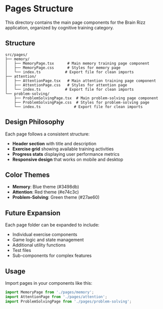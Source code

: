 # Pages Structure

This directory contains the main page components for the Brain Rizz application, organized by cognitive training category.

## Structure

```
src/pages/
├── memory/
│   ├── MemoryPage.tsx      # Main memory training page component
│   ├── MemoryPage.css      # Styles for memory page
│   └── index.ts           # Export file for clean imports
├── attention/
│   ├── AttentionPage.tsx   # Main attention training page component
│   ├── AttentionPage.css   # Styles for attention page
│   └── index.ts           # Export file for clean imports
└── problem-solving/
    ├── ProblemSolvingPage.tsx  # Main problem-solving page component
    ├── ProblemSolvingPage.css  # Styles for problem-solving page
    └── index.ts               # Export file for clean imports
```

## Design Philosophy

Each page follows a consistent structure:
- **Header section** with title and description
- **Exercise grid** showing available training activities
- **Progress stats** displaying user performance metrics
- **Responsive design** that works on mobile and desktop

## Color Themes

- **Memory**: Blue theme (#3498db)
- **Attention**: Red theme (#e74c3c) 
- **Problem-Solving**: Green theme (#27ae60)

## Future Expansion

Each page folder can be expanded to include:
- Individual exercise components
- Game logic and state management
- Additional utility functions
- Test files
- Sub-components for complex features

## Usage

Import pages in your components like this:
```typescript
import MemoryPage from './pages/memory';
import AttentionPage from './pages/attention';
import ProblemSolvingPage from './pages/problem-solving';
``` 